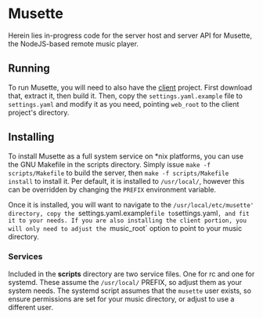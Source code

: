 # Musette
Herein lies in-progress code for the server host and server API for Musette,
the NodeJS-based remote music player.

## Running
To run Musette, you will need to also have the [client](https://github.com/kettek/musette-client) project. First download that, extract it, then build it. Then, copy the `settings.yaml.example` file to `settings.yaml` and modify it as you need, pointing `web_root` to the client project's directory.

## Installing
To install Musette as a full system service on *nix platforms, you can use the GNU Makefile in the scripts directory. Simply issue `make -f scripts/Makefile` to build the server, then `make -f scripts/Makefile install` to install it. Per default, it is installed to `/usr/local/`, however this can be overridden by changing the `PREFIX` environment variable.

Once it is installed, you will want to navigate to the `/usr/local/etc/musette' directory, copy the `settings.yaml.example` file to `settings.yaml`, and fit it to your needs. If you are also installing the client portion, you will only need to adjust the `music_root` option to point to your music directory.

### Services
Included in the **scripts** directory are two service files. One for rc and one for systemd. These assume the `/usr/local/` PREFIX, so adjust them as your system needs. The systemd script assumes that the `musette` user exists, so ensure permissions are set for your music directory, or adjust to use a different user.
